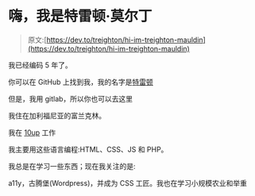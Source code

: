# 嗨，我是特雷顿·莫尔丁

> 原文:[https://dev.to/treighton/hi-im-treighton-mauldin](https://dev.to/treighton/hi-im-treighton-mauldin)

我已经编码 5 年了。

你可以在 GitHub 上找到我，我的名字是[特雷顿](https://github.com/treighton)

但是，我用 gitlab，所以你也可以去这里

我住在加利福尼亚的富兰克林。

我在 [10up](https://10up.com/) 工作

我主要用这些语言编程:HTML、CSS、JS 和 PHP。

我总是在学习一些东西；现在我关注的是:

a11y，古腾堡(Wordpress)，并成为 CSS 工匠。我也在学习小规模农业和举重